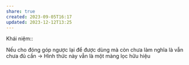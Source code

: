 ```yaml
---
share: true
created: 2023-09-05T16:17
updated: 2023-12-12T13:25
---
```


Khái niệm:: 

Nếu cho đóng góp ngược lại để được dùng mà còn chưa làm nghĩa là vẫn chưa đủ cần → Hình thức này vẫn là một màng lọc hữu hiệu
